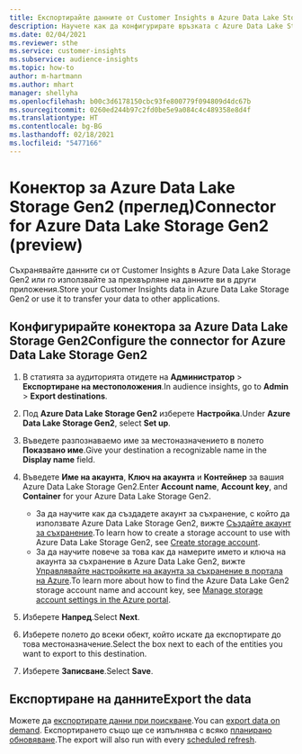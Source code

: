```yaml
---
title: Експортирайте данните от Customer Insights в Azure Data Lake Storage Gen2
description: Научете как да конфигурирате връзката с Azure Data Lake Storage Gen2.
ms.date: 02/04/2021
ms.reviewer: sthe
ms.service: customer-insights
ms.subservice: audience-insights
ms.topic: how-to
author: m-hartmann
ms.author: mhart
manager: shellyha
ms.openlocfilehash: b00c3d6178150cbc93fe800779f094809d4dc67b
ms.sourcegitcommit: 0260ed244b97c2fd0be5e9a084c4c489358e8d4f
ms.translationtype: HT
ms.contentlocale: bg-BG
ms.lasthandoff: 02/18/2021
ms.locfileid: "5477166"
---
```

# <a name="connector-for-azure-data-lake-storage-gen2-preview"></a><span data-ttu-id="73a0b-103">Конектор за Azure Data Lake Storage Gen2 (преглед)</span><span class="sxs-lookup"><span data-stu-id="73a0b-103">Connector for Azure Data Lake Storage Gen2 (preview)</span></span>

<span data-ttu-id="73a0b-104">Съхранявайте данните си от Customer Insights в Azure Data Lake Storage Gen2 или го използвайте за прехвърляне на данните ви в други приложения.</span><span class="sxs-lookup"><span data-stu-id="73a0b-104">Store your Customer Insights data in Azure Data Lake Storage Gen2 or use it to transfer your data to other applications.</span></span>

## <a name="configure-the-connector-for-azure-data-lake-storage-gen2"></a><span data-ttu-id="73a0b-105">Конфигурирайте конектора за Azure Data Lake Storage Gen2</span><span class="sxs-lookup"><span data-stu-id="73a0b-105">Configure the connector for Azure Data Lake Storage Gen2</span></span>

1. <span data-ttu-id="73a0b-106">В статията за аудиторията отидете на **Администратор** > **Експортиране на местоположения**.</span><span class="sxs-lookup"><span data-stu-id="73a0b-106">In audience insights, go to **Admin** > **Export destinations**.</span></span>

1. <span data-ttu-id="73a0b-107">Под **Azure Data Lake Storage Gen2** изберете **Настройка**.</span><span class="sxs-lookup"><span data-stu-id="73a0b-107">Under **Azure Data Lake Storage Gen2**, select **Set up**.</span></span>

1. <span data-ttu-id="73a0b-108">Въведете разпознаваемо име за местоназначението в полето **Показвано име**.</span><span class="sxs-lookup"><span data-stu-id="73a0b-108">Give your destination a recognizable name in the **Display name** field.</span></span>

1. <span data-ttu-id="73a0b-109">Въведете **Име на акаунта**, **Ключ на акаунта** и **Контейнер** за вашия Azure Data Lake Storage Gen2.</span><span class="sxs-lookup"><span data-stu-id="73a0b-109">Enter **Account name**, **Account key**, and **Container** for your Azure Data Lake Storage Gen2.</span></span>
    - <span data-ttu-id="73a0b-110">За да научите как да създадете акаунт за съхранение, с който да използвате Azure Data Lake Storage Gen2, вижте [Създайте акаунт за съхранение](https://docs.microsoft.com/azure/storage/blobs/create-data-lake-storage-account).</span><span class="sxs-lookup"><span data-stu-id="73a0b-110">To learn how to create a storage account to use with Azure Data Lake Storage Gen2, see [Create storage account](https://docs.microsoft.com/azure/storage/blobs/create-data-lake-storage-account).</span></span> 
    - <span data-ttu-id="73a0b-111">За да научите повече за това как да намерите името и ключа на акаунта за съхранение в Azure Data Lake Gen2, вижте [Управлявайте настройките на акаунта за съхранение в портала на Azure](https://docs.microsoft.com/azure/storage/common/storage-account-manage).</span><span class="sxs-lookup"><span data-stu-id="73a0b-111">To learn more about how to find the Azure Data Lake Gen2 storage account name and account key, see [Manage storage account settings in the Azure portal](https://docs.microsoft.com/azure/storage/common/storage-account-manage).</span></span>

1. <span data-ttu-id="73a0b-112">Изберете **Напред**.</span><span class="sxs-lookup"><span data-stu-id="73a0b-112">Select **Next**.</span></span>

1. <span data-ttu-id="73a0b-113">Изберете полето до всеки обект, който искате да експортирате до това местоназначение.</span><span class="sxs-lookup"><span data-stu-id="73a0b-113">Select the box next to each of the entities you want to export to this destination.</span></span>

1. <span data-ttu-id="73a0b-114">Изберете **Записване**.</span><span class="sxs-lookup"><span data-stu-id="73a0b-114">Select **Save**.</span></span>

## <a name="export-the-data"></a><span data-ttu-id="73a0b-115">Експортиране на данните</span><span class="sxs-lookup"><span data-stu-id="73a0b-115">Export the data</span></span>

<span data-ttu-id="73a0b-116">Можете да [експортирате данни при поискване](export-destinations.md#export-data-on-demand).</span><span class="sxs-lookup"><span data-stu-id="73a0b-116">You can [export data on demand](export-destinations.md#export-data-on-demand).</span></span> <span data-ttu-id="73a0b-117">Експортирането също ще се изпълнява с всяко [планирано обновяване](system.md#schedule-tab).</span><span class="sxs-lookup"><span data-stu-id="73a0b-117">The export will also run with every [scheduled refresh](system.md#schedule-tab).</span></span>
